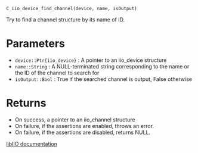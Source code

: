 ```
C_iio_device_find_channel(device, name, isOutput)
```

Try to find a channel structure by its name of ID.

# Parameters

  * `device::Ptr{iio_device}` : A pointer to an iio_device structure
  * `name::String`            : A NULL-terminated string corresponding to the name or the ID of the channel to search for
  * `isOutput::Bool`          : True if the searched channel is output, False otherwise

# Returns

  * On success, a pointer to an iio_channel structure
  * On failure, if the assertions are enabled, throws an error.
  * On failure, if the assertions are disabled, returns NULL.

[libIIO documentation](https://analogdevicesinc.github.io/libiio/master/libiio/group__Device.html#gaffc6086189ba801ab5e95341d68f882b)
